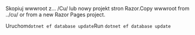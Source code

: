 <span data-ttu-id="6ac69-101">Skopiuj wwwroot z... /Cu/ lub nowy projekt stron Razor.</span><span class="sxs-lookup"><span data-stu-id="6ac69-101">Copy wwwroot from ../cu/ or from a new Razor Pages project.</span></span>

<span data-ttu-id="6ac69-102">Uruchom`dotnet ef database update`</span><span class="sxs-lookup"><span data-stu-id="6ac69-102">Run `dotnet ef database update`</span></span>